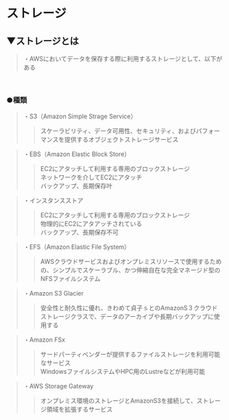 # ストレージ

## ▼ストレージとは
>・AWSにおいてデータを保存する際に利用するストレージとして、以下がある<br>
<br>

### ●種類
>・S3（Amazon Simple Strage Service）<br>
>>スケーラビリティ、データ可用性、セキュリティ、およびパフォーマンスを提供するオブジェクトストレージサービス<br>

>・EBS（Amazon Elastic Block Store）<br>
>>EC2にアタッチして利用する専用のブロックストレージ<br>
>>ネットワークを介してEC2にアタッチ<br>
>>バックアップ、長期保存叶<br>

>・インスタンスストア<br>
>>EC2にアタッチして利用する専用のブロックストレージ<br>
>>物理的にEC2にアタアッチされている<br>
>>バックアップ、長期保存不可<br>

>・EFS（Amazon Elastic File System）<br>
>>AWSクラウドサービスおよびオンプレミスリソースで使用するための、シンプルでスケーラブル、かつ伸縮自在な完全マネージド型のNFSファイルシステム<br>

>・Amazon S3 Glacier<br>
>>安全性と耐久性に優れ、きわめて貞子ｓとのAmazonS３クラウドストレージクラスで、データのアーカイブや長期バックアップに使用する<br>

>・Amazon FSx<br>
>>サードパーティベンダーが提供するファイルストレージを利用可能なサービス<br>
>>WindowsファイルシステムやHPC用のLustreなどが利用可能<br>

>・AWS Storage Gateway<br>
>>オンプレミス環境のストレージとAmazonS3を接続して、ストレージ領域を拡張するサービス<br>
<br>

